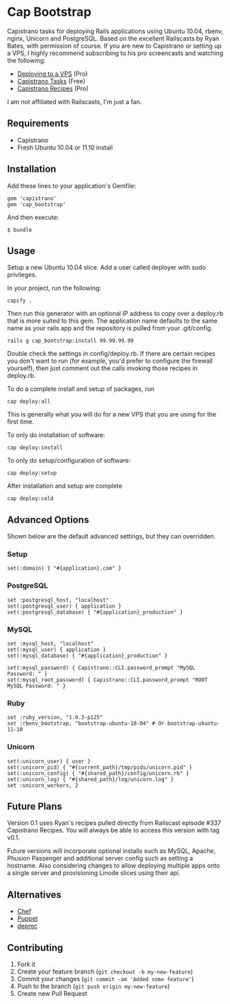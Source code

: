 # Cap Bootstrap

Capistrano tasks for deploying Rails applications using Ubuntu 10.04, rbenv, nginx, Unicorn and PostgreSQL. Based on the excellent Railscasts by Ryan Bates, with permission of course. If you are new to Capistrano or setting up a VPS, I highly recommend subscribing to his pro screencasts and watching the following:

* [Deploying to a VPS](http://railscasts.com/episodes/335-deploying-to-a-vps) (Pro)
* [Capistrano Tasks](http://railscasts.com/episodes/133-capistrano-tasks-revised) (Free)
* [Capistrano Recipes](http://railscasts.com/episodes/337-capistrano-recipes) (Pro)

I am not affiliated with Railscasts, I'm just a fan.

## Requirements

* Capistrano
* Fresh Ubuntu 10.04 or 11.10 install

## Installation

Add these lines to your application's Gemfile:

    gem 'capistrano'
    gem 'cap_bootstrap'

And then execute:

    $ bundle

## Usage

Setup a new Ubuntu 10.04 slice. Add a user called deployer with sudo privileges.

In your project, run the following:

    capify .

Then run this generator with an optional IP address to copy over a deploy.rb that is more suited to this gem.
The application name defaults to the same name as your rails app and the repository is pulled from your .git/config.

    rails g cap_bootstrap:install 99.99.99.99

Double check the settings in config/deploy.rb.  If there are certain recipes you don't want to run (for example, you'd prefer to configure the firewall yourself), then just comment out the calls invoking those recipes in deploy.rb.

To do a complete install and setup of packages, run

	cap deploy:all

This is generally what you will do for a new VPS that you are using for the first time.

To only do installation of software:

	cap deploy:install

To only do setup/configuration of software:

	cap deploy:setup

After installation and setup are complete

    cap deploy:cold

## Advanced Options

Shown below are the default advanced settings, but they can overridden.

### Setup

    set(:domain) { "#{application}.com" }

### PostgreSQL

    set :postgresql_host, "localhost"
    set(:postgresql_user) { application }
    set(:postgresql_database) { "#{application}_production" }

### MySQL
	set :mysql_host, "localhost"
	set(:mysql_user) { application }
	set(:mysql_database) { "#{application}_production" }

	set(:mysql_password) { Capistrano::CLI.password_prompt "MySQL Password: " }
	set(:mysql_root_password) { Capistrano::CLI.password_prompt "ROOT MySQL Password: " }

### Ruby

    set :ruby_version, "1.9.3-p125"
    set :rbenv_bootstrap, "bootstrap-ubuntu-10-04" # Or bootstrap-ubuntu-11-10

### Unicorn

    set(:unicorn_user) { user }
    set(:unicorn_pid) { "#{current_path}/tmp/pids/unicorn.pid" }
    set(:unicorn_config) { "#{shared_path}/config/unicorn.rb" }
    set(:unicorn_log) { "#{shared_path}/log/unicorn.log" }
    set :unicorn_workers, 2

## Future Plans

Version 0.1 uses Ryan's recipes pulled directly from Railscast episode #337 Capistrano Recipes. You will always be able to access this version
with tag v0.1.

Future versions will incorporate optional installs such as MySQL, Apache, Phusion Passenger and additional server config such as setting a hostname.
Also considering changes to allow deploying multiple apps onto a single server and provisioning Linode slices using their api.

## Alternatives

* [Chef](http://www.opscode.com/chef/)
* [Puppet](http://puppetlabs.com/)
* [deprec](http://deprec.org/)

## Contributing

1. Fork it
2. Create your feature branch (`git checkout -b my-new-feature`)
3. Commit your changes (`git commit -am 'Added some feature'`)
4. Push to the branch (`git push origin my-new-feature`)
5. Create new Pull Request

